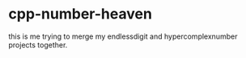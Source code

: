 # cpp-number-heaven
this is me trying to merge my endlessdigit and hypercomplexnumber projects together.
